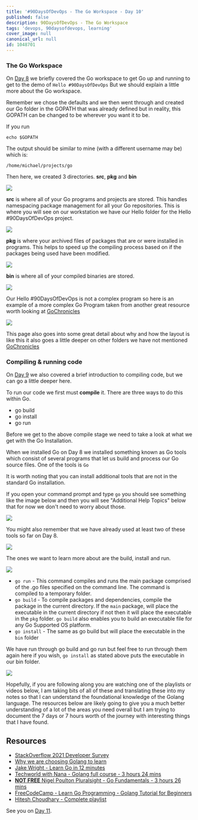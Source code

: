 ```yaml
---
title: '#90DaysOfDevOps - The Go Workspace - Day 10'
published: false
description: 90DaysOfDevOps - The Go Workspace
tags: 'devops, 90daysofdevops, learning'
cover_image: null
canonical_url: null
id: 1048701
---
```


### The Go Workspace

On [Day 8](day08.md) we briefly covered the Go workspace to get Go up and running to get to the demo of `Hello #90DaysOfDevOps` But we should explain a little more about the Go workspace.

Remember we chose the defaults and we then went through and created our Go folder in the GOPATH that was already defined but in reality, this GOPATH can be changed to be wherever you want it to be.

If you run

```
echo $GOPATH
```

The output should be similar to mine (with a different username may be) which is:

```
/home/michael/projects/go
```

Then here, we created 3 directories. **src**, **pkg** and **bin**

![](Images/Day10_Go1.png)

**src** is where all of your Go programs and projects are stored. This handles namespacing package management for all your Go repositories. This is where you will see on our workstation we have our Hello folder for the Hello #90DaysOfDevOps project.

![](Images/Day10_Go2.png)

**pkg** is where your archived files of packages that are or were installed in programs. This helps to speed up the compiling process based on if the packages being used have been modified.

![](Images/Day10_Go3.png)

**bin** is where all of your compiled binaries are stored.

![](Images/Day10_Go4.png)

Our Hello #90DaysOfDevOps is not a complex program so here is an example of a more complex Go Program taken from another great resource worth looking at [GoChronicles](https://gochronicles.com/)

![](Images/Day10_Go5.png)

This page also goes into some great detail about why and how the layout is like this it also goes a little deeper on other folders we have not mentioned [GoChronicles](https://gochronicles.com/project-structure/)

### Compiling & running code

On [Day 9](day09.md) we also covered a brief introduction to compiling code, but we can go a little deeper here.

To run our code we first must **compile** it. There are three ways to do this within Go.

- go build
- go install
- go run

Before we get to the above compile stage we need to take a look at what we get with the Go Installation.

When we installed Go on Day 8 we installed something known as Go tools which consist of several programs that let us build and process our Go source files. One of the tools is `Go`

It is worth noting that you can install additional tools that are not in the standard Go installation.

If you open your command prompt and type `go` you should see something like the image below and then you will see "Additional Help Topics" below that for now we don't need to worry about those.

![](Images/Day10_Go6.png)

You might also remember that we have already used at least two of these tools so far on Day 8.

![](Images/Day10_Go7.png)

The ones we want to learn more about are the build, install and run.

![](Images/Day10_Go8.png)

- `go run` - This command compiles and runs the main package comprised of the .go files specified on the command line. The command is compiled to a temporary folder.
- `go build` - To compile packages and dependencies, compile the package in the current directory. If the `main` package, will place the executable in the current directory if not then it will place the executable in the `pkg` folder. `go build` also enables you to build an executable file for any Go Supported OS platform.
- `go install` - The same as go build but will place the executable in the `bin` folder

We have run through go build and go run but feel free to run through them again here if you wish, `go install` as stated above puts the executable in our bin folder.

![](Images/Day10_Go9.png)

Hopefully, if you are following along you are watching one of the playlists or videos below, I am taking bits of all of these and translating these into my notes so that I can understand the foundational knowledge of the Golang language. The resources below are likely going to give you a much better understanding of a lot of the areas you need overall but I am trying to document the 7 days or 7 hours worth of the journey with interesting things that I have found.

## Resources

- [StackOverflow 2021 Developer Survey](https://insights.stackoverflow.com/survey/2021)
- [Why we are choosing Golang to learn](https://www.youtube.com/watch?v=7pLqIIAqZD4&t=9s)
- [Jake Wright - Learn Go in 12 minutes](https://www.youtube.com/watch?v=C8LgvuEBraI&t=312s)
- [Techworld with Nana - Golang full course - 3 hours 24 mins](https://www.youtube.com/watch?v=yyUHQIec83I)
- [**NOT FREE** Nigel Poulton Pluralsight - Go Fundamentals - 3 hours 26 mins](https://www.pluralsight.com/courses/go-fundamentals)
- [FreeCodeCamp - Learn Go Programming - Golang Tutorial for Beginners](https://www.youtube.com/watch?v=YS4e4q9oBaU&t=1025s)
- [Hitesh Choudhary - Complete playlist](https://www.youtube.com/playlist?list=PLRAV69dS1uWSR89FRQGZ6q9BR2b44Tr9N)

See you on [Day 11](day11.md).
